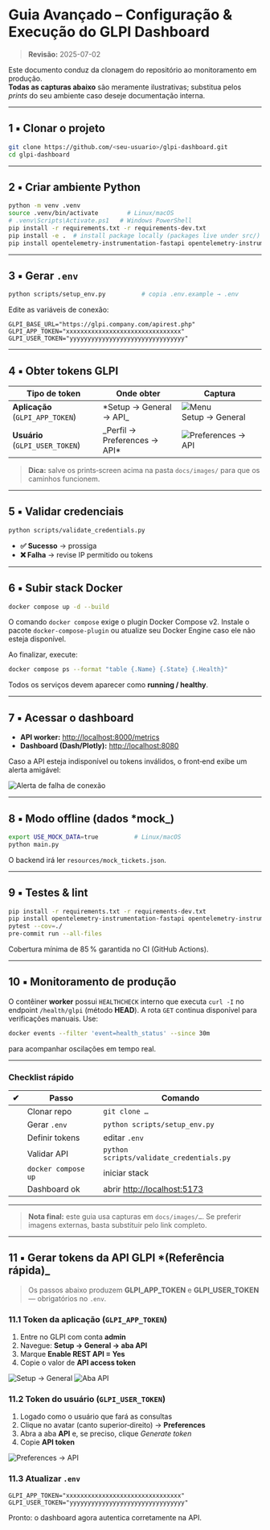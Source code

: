 
# Guia Avançado – Configuração & Execução do **GLPI Dashboard**

> **Revisão:** 2025-07-02  

Este documento conduz da clonagem do repositório ao monitoramento em produção.  
**Todas as capturas abaixo** são meramente ilustrativas; substitua pelos _prints_ do seu ambiente caso deseje documentação interna.

---

## 1 ▪️ Clonar o projeto

```bash
git clone https://github.com/<seu-usuario>/glpi-dashboard.git
cd glpi-dashboard
```

---

## 2 ▪️ Criar ambiente Python

```bash
python -m venv .venv
source .venv/bin/activate        # Linux/macOS
# .venv\Scripts\Activate.ps1   # Windows PowerShell
pip install -r requirements.txt -r requirements-dev.txt
pip install -e .  # install package locally (packages live under src/)
pip install opentelemetry-instrumentation-fastapi opentelemetry-instrumentation-logging
```

---

## 3 ▪️ Gerar `.env`

```bash
python scripts/setup_env.py          # copia .env.example → .env
```

Edite as variáveis de conexão:

```env
GLPI_BASE_URL="https://glpi.company.com/apirest.php"
GLPI_APP_TOKEN="xxxxxxxxxxxxxxxxxxxxxxxxxxxxxxxx"
GLPI_USER_TOKEN="yyyyyyyyyyyyyyyyyyyyyyyyyyyyyyyy"
```

---

## 4 ▪️ Obter tokens GLPI

| Tipo de token | Onde obter | Captura |
|---------------|------------|---------|
| **Aplicação** (`GLPI_APP_TOKEN`) | *Setup → General → API_ | ![Menu Setup → General](docs/images/app_token_menu.png) |
| **Usuário** (`GLPI_USER_TOKEN`)  | _Perfil → Preferences → API* | ![Preferences → API](docs/images/user_token_pref.png) |

> **Dica:** salve os prints‑screen acima na pasta `docs/images/` para que os caminhos funcionem.  

---

## 5 ▪️ Validar credenciais

```bash
python scripts/validate_credentials.py
```

- **✅ Sucesso** → prossiga  
- **❌ Falha** → revise IP permitido ou tokens

---

## 6 ▪️ Subir stack Docker

```bash
docker compose up -d --build
```

O comando `docker compose` exige o plugin Docker Compose v2. Instale o pacote
`docker-compose-plugin` ou atualize seu Docker Engine caso ele não esteja
disponível.

Ao finalizar, execute:

```bash
docker compose ps --format "table {.Name} {.State} {.Health}"
```

Todos os serviços devem aparecer como **running / healthy**.

---

## 7 ▪️ Acessar o dashboard

- **API worker:** <http://localhost:8000/metrics>  
- **Dashboard (Dash/Plotly):** <http://localhost:8080>

Caso a API esteja indisponível ou tokens inválidos, o front‑end exibe um alerta amigável:

![Alerta de falha de conexão](docs/images/dashboard_alert.png)

---

## 8 ▪️ Modo offline (dados *mock_)

```bash
export USE_MOCK_DATA=true          # Linux/macOS
python main.py
```

O backend irá ler `resources/mock_tickets.json`.

---

## 9 ▪️ Testes & lint

```bash
pip install -r requirements.txt -r requirements-dev.txt
pip install opentelemetry-instrumentation-fastapi opentelemetry-instrumentation-logging
pytest --cov=./
pre-commit run --all-files
```

Cobertura mínima de 85 % garantida no CI (GitHub Actions).

---

## 10 ▪️ Monitoramento de produção

O contêiner **worker** possui `HEALTHCHECK` interno que executa `curl -I` no
endpoint `/health/glpi` (método **HEAD**). A rota `GET` continua disponível para
verificações manuais. Use:

```bash
docker events --filter 'event=health_status' --since 30m
```

para acompanhar oscilações em tempo real.

---

### Checklist rápido

| ✔ | Passo | Comando |
|---|-------|---------|
|   | Clonar repo | `git clone …` |
|   | Gerar `.env` | `python scripts/setup_env.py` |
|   | Definir tokens | editar `.env` |
|   | Validar API | `python scripts/validate_credentials.py` |
|   | `docker compose up` | iniciar stack |
|   | Dashboard ok | abrir <http://localhost:5173> |

---

> **Nota final:** este guia usa capturas em `docs/images/…`. Se preferir imagens externas, basta substituir pelo link completo.

---

## 11 ▪️ Gerar tokens da API GLPI *(Referência rápida)_

> Os passos abaixo produzem **GLPI_APP_TOKEN** e **GLPI_USER_TOKEN** — obrigatórios no `.env`.

### 11.1 Token da aplicação (`GLPI_APP_TOKEN`)

1. Entre no GLPI com conta **admin**  
2. Navegue: **Setup → General → aba API**  
3. Marque **Enable REST API = Yes**  
4. Copie o valor de **API access token**

![Setup → General](https://tic.gal/wp-content/uploads/2019/07/1-enable-api-1.png)
![Aba API](https://tic.gal/wp-content/uploads/2019/07/1-enable-api.png)

### 11.2 Token do usuário (`GLPI_USER_TOKEN`)

1. Logado como o usuário que fará as consultas  
2. Clique no avatar (canto superior‑direito) → **Preferences**  
3. Abra a aba **API** e, se preciso, clique _Generate token_  
4. Copie **API token**

![Preferences → API](https://tic.gal/wp-content/uploads/2019/07/3-user-generate-api-token.png)

### 11.3 Atualizar `.env`

```env
GLPI_APP_TOKEN="xxxxxxxxxxxxxxxxxxxxxxxxxxxxxxxx"
GLPI_USER_TOKEN="yyyyyyyyyyyyyyyyyyyyyyyyyyyyyyyy"
```

Pronto: o dashboard agora autentica corretamente na API.

